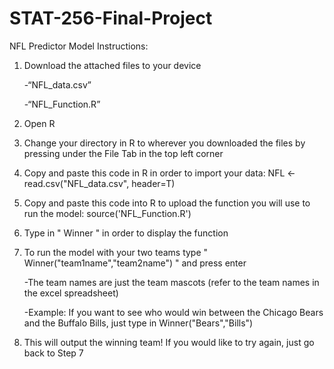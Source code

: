 # STAT-256-Final-Project
NFL Predictor Model
Instructions:
1. Download the attached files to your device
	 
    -“NFL_data.csv”
	 
    -“NFL_Function.R”
2. Open R
3. Change your directory in R to wherever you downloaded the files by pressing under the File Tab in the top left corner 
4. Copy and paste this code in R in order to import your data: NFL <-read.csv("NFL_data.csv", header=T)
5. Copy and paste this code into R to upload the function you will use to run the model: source('NFL_Function.R')
6. Type in " Winner " in order to display the function
7. To run the model with your two teams type " Winner("team1name","team2name") " and press enter
    
      -The team names are just the team mascots (refer to the team names in the excel spreadsheet)
    
      -Example: If you want to see who would win between the Chicago Bears and the Buffalo Bills, just type in Winner("Bears","Bills")
8. This will output the winning team! If you would like to try again, just go back to Step 7
